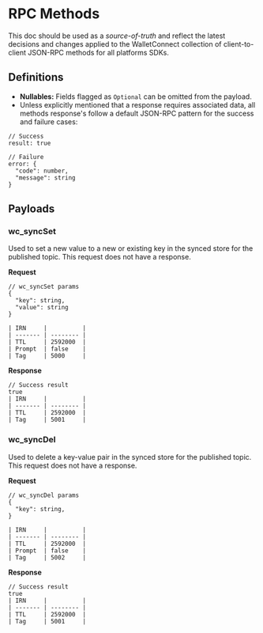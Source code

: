 # RPC Methods

This doc should be used as a _source-of-truth_ and reflect the latest decisions and changes applied to the WalletConnect collection of client-to-client JSON-RPC methods for all platforms SDKs.

## Definitions

- **Nullables:** Fields flagged as `Optional` can be omitted from the payload.
- Unless explicitly mentioned that a response requires associated data, all methods response's follow a default JSON-RPC pattern for the success and failure cases:

```jsonc
// Success
result: true

// Failure
error: {
  "code": number,
  "message": string
}
```

## Payloads

### wc_syncSet

Used to set a new value to a new or existing key in the synced store for the published topic. This request does not have a response.

**Request**

```jsonc
// wc_syncSet params
{
  "key": string,
  "value": string 
}

| IRN     |          |
| ------- | -------- |
| TTL     | 2592000  |
| Prompt  | false    |
| Tag     | 5000     |

```

**Response**

```jsonc
// Success result
true
| IRN     |          |
| ------- | -------- |
| TTL     | 2592000  |
| Tag     | 5001     |
```


### wc_syncDel

Used to delete a key-value pair in the synced store for the published topic. This request does not have a response.

**Request**

```jsonc
// wc_syncDel params
{
  "key": string,
}

| IRN     |          |
| ------- | -------- |
| TTL     | 2592000  |
| Prompt  | false    |
| Tag     | 5002     |

```

**Response**

```jsonc
// Success result
true
| IRN     |          |
| ------- | -------- |
| TTL     | 2592000  |
| Tag     | 5001     |
```

